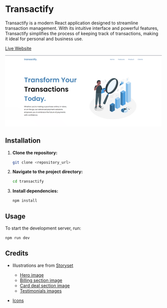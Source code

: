 # Transactify

Transactify is a modern React application designed to streamline transaction management. With its intuitive interface and powerful features, Transactify simplifies the process of keeping track of transactions, making it ideal for personal and business use.

[Live Website](https://transactify.vercel.app/)

![Screenshot](/transactify/src/assets/website.png)

## Installation

1. **Clone the repository:**

    ```bash
    git clone <repository_url>
    ```

2. **Navigate to the project directory:**

    ```bash
    cd transactify
    ```

3. **Install dependencies:**

    ```bash
    npm install
    ```

## Usage

To start the development server, run:

```bash
npm run dev
```

## Credits


* Illustrations are from [Storyset](https://storyset.com/)
    - [Hero image](https://storyset.com/illustration/analyze/amico)
    - [Billing section image](https://storyset.com/illustration/e-wallet/amico)
    - [Card deal section image](https://storyset.com/illustration/credit-card/rafiki)
    - [Testimonials images](https://github.com/adrianhajdin/project_hoobank/tree/main/src/assets)

* [Icons]() 
    




